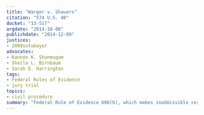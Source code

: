```yaml
---
title: "Warger v. Shauers"
citation: "574 U.S. 40"
docket: "13-517"
argdate: "2014-10-08"
publishdate: "2014-12-09"
justices:
- 2009sotomayor
advocates:
- Kannon K. Shanmugam
- Sheila L. Birnbaum
- Sarah E. Harrington
tags:
- Federal Rules of Evidence
- jury trial
topics:
- civil procedure
summary: "Federal Rule of Evidence 606(b), which makes inadmissible certain juror testimony regarding what occurred in a jury room, precludes a party seeking a new trial from using one juror’s affidavit of what another juror said in deliberations to demonstrate the other juror’s dishonesty during voir dire; because the dishonesty alleged in Warger’s new trial motion relates to the juror’s personal experience and not to specific knowledge of the case, the Rule’s exception for evidence of “extraneous prejudicial information,” 606(b)(2)(A), does not apply."
---
```


